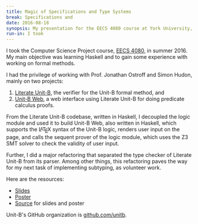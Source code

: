 ```yaml
---
title: Magic of Specifications and Type Systems
break: Specifications and
date: 2016-08-18
synopsis: My presentation for the EECS 4080 course at York University, including introduction of Unit-B Web.
run-in: I took
---
```


I took the Computer Science Project course, [EECS 4080][eecs4080], in
summer 2016. My main objective was learning Haskell and to gain some experience
with working on formal methods.

I had the privilege of working with Prof. Jonathan Ostroff and Simon Hudon,
mainly on two projects:

1. [Literate Unit-B][literate-unitb], the verifier for the Unit-B formal method,
   and
2. [Unit-B Web][unitb-web], a web interface using Literate Unit-B for doing
   predicate calculus proofs.

From the Literate Unit-B codebase, written in Haskell, I decoupled the logic
module and used it to build Unit-B Web, also written in Haskell, which supports
the <span class="latex">L<sup>a</sup>T<sub>e</sub>X</span> syntax of the Unit-B
logic, renders user input on the page, and calls the sequent prover of the logic
module, which uses the Z3 SMT solver to check the validity of user input.

Further, I did a major refactoring that separated the type checker of Literate
Unit-B from its parser. Among other things, this refactoring paves the way for
my next task of implementing subtyping, as volunteer work.

Here are the resources:

- [Slides][slides]
- [Poster][poster]
- [Source][src] for slides and poster

Unit-B's GitHub organization is [github.com/unitb](https://github.com/unitb).

[eecs4080]: https://wiki.eecs.yorku.ca/course_archive/2015-16/S/4080/
[literate-unitb]: https://github.com/unitb/literate-unitb
[unitb-web]: https://github.com/unitb/unitb-web
[slides]: https://static.aminb.org/eecs4080-slides.pdf
[poster]: https://static.aminb.org/eecs4080-poster.pdf
[src]: https://github.com/aminb/eecs4080

<style>
/* Styling of TeX and LaTeX. */

.latex, .latex sub {
  font-size: 1em;
}

.latex sub, .latex sup {
  text-transform: uppercase;
}

.latex sub {
  vertical-align: -0.25em;
  margin-left: -0.1667em;
  margin-right: -0.125em;
}

.latex sup {
  font-size: 0.85em;
  vertical-align: 0.15em;
  margin-left: -0.36em;
  margin-right: -0.15em;
}
</style>

